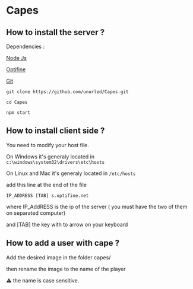 # Capes

## How to install the server ?

Dependencies :

[Node Js](https://nodejs.org)

[Optifine](https://Optifine.net)

[Git](https://git-scm.com/)

`git clone https://github.com/unurled/Capes.git`

`cd Capes`

`npm start`

## How to install client side ?

You need to modify your host file.

On Windows it's generaly located in `c:\windows\system32\drivers\etc\hosts`

On Linux and Mac it's generaly located in `/etc/hosts`

add this line at the end of the file 

`IP_ADDRESS [TAB] s.optifine.net`

where IP_AddRESS is the ip of the server ( you must have the two of them on separated computer)

and [TAB] the key with to arrow on your keyboard

## How to add a user with cape ?

Add the desired image in the folder capes/ 

then rename the image to the name of the player 

⚠️ the name is case sensitive.
